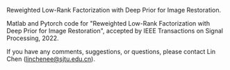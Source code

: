 Reweighted Low-Rank Factorization with Deep Prior for Image Restoration.

Matlab and Pytorch code for "Reweighted Low-Rank Factorization with Deep Prior for Image Restoration", accepted by IEEE Transactions on Signal Processing, 2022.

If you have any comments, suggestions, or questions, please contact Lin Chen (linchenee@sjtu.edu.cn).
